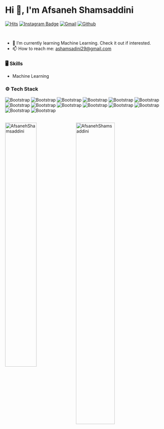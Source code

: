 
# Hi 👋, I'm Afsaneh Shamsaddini 


[![Hits](https://hits.seeyoufarm.com/api/count/incr/badge.svg?url=https%3A%2F%2Fgithub.com%2FAfsanehShamsaddini%2FAfsanehShamsaddini&count_bg=%2379C83D&title_bg=%23555555&icon=&icon_color=%23E7E7E7&title=Profile+Views&edge_flat=false)](https://hits.seeyoufarm.com)
[![Instagram Badge](https://img.shields.io/badge/-Instagram-purple?logo=instagram&logoColor=white&link=https://instagram.com/afsaneh.sha29/)](https://www.instagram.com/afsaneh.sha29)
[![Gmail](https://img.shields.io/badge/-Gmail-c14438?style=flat&logo=Gmail&logoColor=white)](mailto:ashamsadini29@gmail.com)
[![Github](https://img.shields.io/github/followers/AfsanehShamsaddini?label=Follow&style=social)](https://github.com/AfsanehShamsaddini)

<br>

- 🤔 I’m currently learning  Machine Learning. Check it out if interested.
- 📫 How to reach me: ashamsadini29@gmail.com

### 🖥 Skills

- Machine Learning

### ⚙️ Tech Stack

![Bootstrap](https://img.shields.io/badge/-Python-05122A?style=flat-square&logo=Python&color=353535) ![Bootstrap](https://img.shields.io/badge/-MySQL-05122A?style=flat-square&logo=MySQL&color=353535) ![Bootstrap](https://img.shields.io/badge/-Sqlite-05122A?style=flat-square&logo=Sqlite&color=353535) ![Bootstrap](https://img.shields.io/badge/-QT-05122A?style=flat-square&logo=QT&color=353535) ![Bootstrap](https://img.shields.io/badge/-Pandas-05122A?style=flat-square&logo=Pandas&color=353535) ![Bootstrap](https://img.shields.io/badge/-Numpy-05122A?style=flat-square&logo=Numpy&color=353535) ![Bootstrap](https://img.shields.io/badge/-Matplotlib-05122A?style=flat-square&logo=Matplotlib&color=353535) ![Bootstrap](https://img.shields.io/badge/-Opencv-05122A?style=flat-square&logo=Opencv&color=353535) ![Bootstrap](https://img.shields.io/badge/-Javascript-05122A?style=flat-square&logo=Javascript&color=353535) ![Bootstrap](https://img.shields.io/badge/-Css3-05122A?style=flat-square&logo=Css3&color=353535) ![Bootstrap](https://img.shields.io/badge/-HTML5-05122A?style=flat-square&logo=HTML5&color=353535) ![Bootstrap](https://img.shields.io/badge/-Visual%20Studio%20Code-05122A?style=flat-square&logo=Visual-Studio-Code&color=353535) ![Bootstrap](https://img.shields.io/badge/-pycharm-05122A?style=flat-square&logo=pycharm&color=464345) ![Bootstrap](https://img.shields.io/badge/-Flask-05122A?style=flat-square&logo=Flask&color=464345)


<br> 

<div>
  <img width="45%" align="left" src="https://github-readme-stats.vercel.app/api/top-langs?username=AfsanehShamsaddini&show_icons=true&locale=en&layout=compact" alt="AfsanehShamsaddini" />
  <img width="50%"  src="https://github-readme-streak-stats.herokuapp.com/?user=AfsanehShamsaddini&" alt="AfsanehShamsaddini" />
</div>
